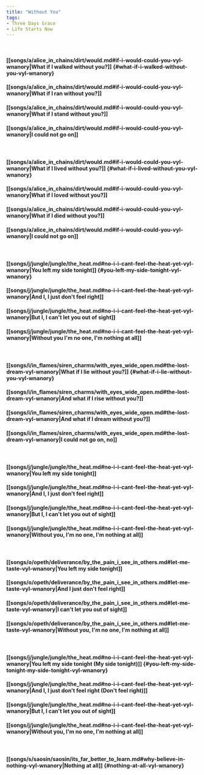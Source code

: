 ```yaml
---
title: "Without You"
tags:
- Three Days Grace
- Life Starts Now
---
```

&nbsp;
#### [[songs/a/alice_in_chains/dirt/would.md#if-i-would-could-you-vyl-wnanory|What if I walked without you?]] {#what-if-i-walked-without-you-vyl-wnanory}
#### [[songs/a/alice_in_chains/dirt/would.md#if-i-would-could-you-vyl-wnanory|What if I ran without you?]]
#### [[songs/a/alice_in_chains/dirt/would.md#if-i-would-could-you-vyl-wnanory|What if I stand without you?]]
#### [[songs/a/alice_in_chains/dirt/would.md#if-i-would-could-you-vyl-wnanory|I could not go on]]
&nbsp;
#### [[songs/a/alice_in_chains/dirt/would.md#if-i-would-could-you-vyl-wnanory|What if I lived without you?]] {#what-if-i-lived-without-you-vyl-wnanory}
#### [[songs/a/alice_in_chains/dirt/would.md#if-i-would-could-you-vyl-wnanory|What if I loved without you?]]
#### [[songs/a/alice_in_chains/dirt/would.md#if-i-would-could-you-vyl-wnanory|What if I died without you?]]
#### [[songs/a/alice_in_chains/dirt/would.md#if-i-would-could-you-vyl-wnanory|I could not go on]]
&nbsp;
#### [[songs/j/jungle/jungle/the_heat.md#no-i-i-cant-feel-the-heat-yet-vyl-wnanory|You left my side tonight]] {#you-left-my-side-tonight-vyl-wnanory}
#### [[songs/j/jungle/jungle/the_heat.md#no-i-i-cant-feel-the-heat-yet-vyl-wnanory|And I, I just don't feel right]]
#### [[songs/j/jungle/jungle/the_heat.md#no-i-i-cant-feel-the-heat-yet-vyl-wnanory|But I, I can't let you out of sight]]
#### [[songs/j/jungle/jungle/the_heat.md#no-i-i-cant-feel-the-heat-yet-vyl-wnanory|Without you I'm no one, I'm nothing at all]]
&nbsp;
#### [[songs/i/in_flames/siren_charms/with_eyes_wide_open.md#the-lost-dream-vyl-wnanory|What if I lie without you?]] {#what-if-i-lie-without-you-vyl-wnanory}
#### [[songs/i/in_flames/siren_charms/with_eyes_wide_open.md#the-lost-dream-vyl-wnanory|And what if I rise without you?]]
#### [[songs/i/in_flames/siren_charms/with_eyes_wide_open.md#the-lost-dream-vyl-wnanory|And what if I dream without you?]]
#### [[songs/i/in_flames/siren_charms/with_eyes_wide_open.md#the-lost-dream-vyl-wnanory|I could not go on, no]]
&nbsp;
#### [[songs/j/jungle/jungle/the_heat.md#no-i-i-cant-feel-the-heat-yet-vyl-wnanory|You left my side tonight]]
#### [[songs/j/jungle/jungle/the_heat.md#no-i-i-cant-feel-the-heat-yet-vyl-wnanory|And I, I just don't feel right]]
#### [[songs/j/jungle/jungle/the_heat.md#no-i-i-cant-feel-the-heat-yet-vyl-wnanory|But I, I can't let you out of sight]]
#### [[songs/j/jungle/jungle/the_heat.md#no-i-i-cant-feel-the-heat-yet-vyl-wnanory|Without you, I'm no one, I'm nothing at all]]
&nbsp;
#### [[songs/o/opeth/deliverance/by_the_pain_i_see_in_others.md#let-me-taste-vyl-wnanory|You left my side tonight]]
#### [[songs/o/opeth/deliverance/by_the_pain_i_see_in_others.md#let-me-taste-vyl-wnanory|And I just don't feel right]]
#### [[songs/o/opeth/deliverance/by_the_pain_i_see_in_others.md#let-me-taste-vyl-wnanory|I can't let you out of sight]]
#### [[songs/o/opeth/deliverance/by_the_pain_i_see_in_others.md#let-me-taste-vyl-wnanory|Without you, I'm no one, I'm nothing at all]]
&nbsp;
#### [[songs/j/jungle/jungle/the_heat.md#no-i-i-cant-feel-the-heat-yet-vyl-wnanory|You left my side tonight (My side tonight)]] {#you-left-my-side-tonight-my-side-tonight-vyl-wnanory}
#### [[songs/j/jungle/jungle/the_heat.md#no-i-i-cant-feel-the-heat-yet-vyl-wnanory|And I, I just don't feel right (Don't feel right)]]
#### [[songs/j/jungle/jungle/the_heat.md#no-i-i-cant-feel-the-heat-yet-vyl-wnanory|But I, I can't let you out of sight]]
#### [[songs/j/jungle/jungle/the_heat.md#no-i-i-cant-feel-the-heat-yet-vyl-wnanory|Without you, I'm no one, I'm nothing at all]]
&nbsp;
#### [[songs/s/saosin/saosin/its_far_better_to_learn.md#why-believe-in-nothing-vyl-wnanory|Nothing at all]] {#nothing-at-all-vyl-wnanory}

